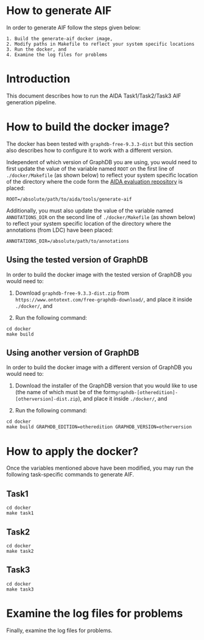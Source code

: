 # How to generate AIF

In order to generate AIF follow the steps given below:

	1. Build the generate-aif docker image,
	2. Modify paths in Makefile to reflect your system specific locations
	3. Run the docker, and
	4. Examine the log files for problems

# Introduction

This document describes how to run the AIDA Task1/Task2/Task3 AIF generation pipeline.

# How to build the docker image?

The docker has been tested with `graphdb-free-9.3.3-dist` but this section also describes how to configure it to work with a different version.

Independent of which version of GraphDB you are using, you would need to first update the value of the variable named `ROOT` on the first line of `./docker/Makefile` (as shown below) to reflect your system specific location of the directory where the code form the [AIDA evaluation repository](https://github.com/shahraj81/aida) is placed:

~~~
ROOT=/absolute/path/to/aida/tools/generate-aif
~~~

Additionally, you must also update the value of the variable named `ANNOTATIONS_DIR` on the second line of `./docker/Makefile` (as shown below) to reflect your system specific location of the directory where the annotations (from LDC) have been placed:

~~~
ANNOTATIONS_DIR=/absolute/path/to/annotations 
~~~

## Using the tested version of GraphDB

In order to build the docker image with the tested version of GraphDB you would need to:

1. Download `graphdb-free-9.3.3-dist.zip` from `https://www.ontotext.com/free-graphdb-download/`, and place it inside `./docker/`, and

2. Run the following command:

  ~~~
  cd docker
  make build
  ~~~

## Using another version of GraphDB

In order to build the docker image with a different version of GraphDB you would need to:

1. Download the installer of the GraphDB version that you would like to use (the name of which must be of the form`graphdb-[otheredition]-[otherversion]-dist.zip`), and place it inside `./docker/`, and

2. Run the following command:

~~~
cd docker
make build GRAPHDB_EDITION=otheredition GRAPHDB_VERSION=otherversion
~~~

# How to apply the docker?

Once the variables mentioned above have been modified, you may run the following task-specific commands to generate AIF.

## Task1

~~~
cd docker
make task1
~~~

## Task2

~~~
cd docker
make task2
~~~

## Task3

~~~
cd docker
make task3
~~~

# Examine the log files for problems

Finally, examine the log files for problems.
